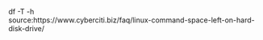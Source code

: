 <p>
df -T -h

<br>
source:https://www.cyberciti.biz/faq/linux-command-space-left-on-hard-disk-drive/
</p>